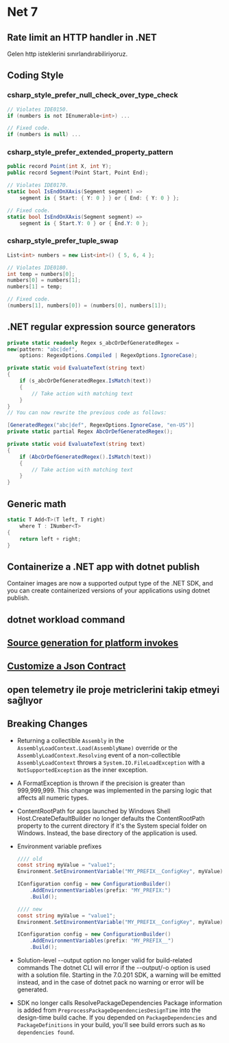 # Net 7

## Rate limit an HTTP handler in .NET

Gelen http isteklerini sınırlandırabiliriyoruz.

## Coding Style

### csharp_style_prefer_null_check_over_type_check

```csharp
// Violates IDE0150.
if (numbers is not IEnumerable<int>) ...

// Fixed code.
if (numbers is null) ...
```

### csharp_style_prefer_extended_property_pattern

```csharp
public record Point(int X, int Y);
public record Segment(Point Start, Point End);

// Violates IDE0170.
static bool IsEndOnXAxis(Segment segment) =>
    segment is { Start: { Y: 0 } } or { End: { Y: 0 } };

// Fixed code.
static bool IsEndOnXAxis(Segment segment) =>
    segment is { Start.Y: 0 } or { End.Y: 0 };
```

### csharp_style_prefer_tuple_swap

```csharp
List<int> numbers = new List<int>() { 5, 6, 4 };

// Violates IDE0180.
int temp = numbers[0];
numbers[0] = numbers[1];
numbers[1] = temp;

// Fixed code.
(numbers[1], numbers[0]) = (numbers[0], numbers[1]);
```

## .NET regular expression source generators

```csharp
private static readonly Regex s_abcOrDefGeneratedRegex =
new(pattern: "abc|def",
    options: RegexOptions.Compiled | RegexOptions.IgnoreCase);

private static void EvaluateText(string text)
{
    if (s_abcOrDefGeneratedRegex.IsMatch(text))
    {
        // Take action with matching text
    }
}
// You can now rewrite the previous code as follows:

[GeneratedRegex("abc|def", RegexOptions.IgnoreCase, "en-US")]
private static partial Regex AbcOrDefGeneratedRegex();

private static void EvaluateText(string text)
{
    if (AbcOrDefGeneratedRegex().IsMatch(text))
    {
        // Take action with matching text
    }
}
```

## Generic math

```csharp
static T Add<T>(T left, T right)
    where T : INumber<T>
{
    return left + right;
}
```

## Containerize a .NET app with dotnet publish

Container images are now a supported output type of the .NET SDK, and you can
create containerized versions of your applications using dotnet publish.

## dotnet workload command

## [Source generation for platform invokes](https://learn.microsoft.com/en-us/dotnet/standard/native-interop/pinvoke-source-generation)

## [Customize a Json Contract](https://learn.microsoft.com/en-us/dotnet/standard/serialization/system-text-json/custom-contracts)

## open telemetry ile proje metriclerini takip etmeyi sağlıyor

## Breaking Changes

- Returning a collectible `Assembly` in the
 `AssemblyLoadContext.Load(AssemblyName)` override or the
 `AssemblyLoadContext.Resolving` event of a non-collectible
 `AssemblyLoadContext` throws a `System.IO.FileLoadException`
 with a `NotSupportedException` as the inner exception.
- A FormatException is thrown if the precision is greater than 999,999,999.
  This change was implemented in the parsing logic that affects all numeric
  types.
- ContentRootPath for apps launched by Windows Shell
  Host.CreateDefaultBuilder no longer defaults the ContentRootPath property to
  the current directory if it's the System special folder on Windows. Instead,
  the base directory of the application is used.
- Environment variable prefixes

  ```csharp
  //// old
  const string myValue = "value1";
  Environment.SetEnvironmentVariable("MY_PREFIX__ConfigKey", myValue);

  IConfiguration config = new ConfigurationBuilder()
      .AddEnvironmentVariables(prefix: "MY_PREFIX:")
      .Build();

  //// new
  const string myValue = "value1";
  Environment.SetEnvironmentVariable("MY_PREFIX__ConfigKey", myValue);

  IConfiguration config = new ConfigurationBuilder()
      .AddEnvironmentVariables(prefix: "MY_PREFIX__")
      .Build();
  ```

- Solution-level --output option no longer valid for build-related commands
  The dotnet CLI will error if the --output/-o option is used with a solution
  file. Starting in the 7.0.201 SDK, a warning will be emitted instead, and in
  the case of dotnet pack no warning or error will be generated.
- SDK no longer calls ResolvePackageDependencies
  Package information is added from `PreprocessPackageDependenciesDesignTime`
  into the design-time build cache. If you depended on `PackageDependencies`
  and `PackageDefinitions` in your build, you'll see build errors such as `No
  dependencies found`.
